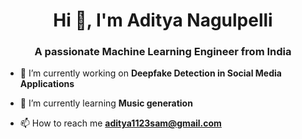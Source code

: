 <h1 align="center">Hi 👋, I'm Aditya Nagulpelli</h1>
<h3 align="center">A passionate Machine Learning Engineer from India</h3>

- 🔭 I’m currently working on **Deepfake Detection in Social Media Applications**

- 🌱 I’m currently learning **Music generation**

- 📫 How to reach me **aditya1123sam@gmail.com**



